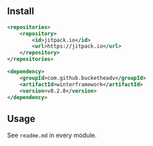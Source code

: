 ## Install

```xml
<repositories>
    <repository>
        <id>jitpack.io</id>
        <url>https://jitpack.io</url>
    </repository>
</repositories>
```

```xml
<dependency>
    <groupId>com.github.bucketheadv</groupId>
    <artifactId>winterframework</artifactId>
    <version>v0.2.8</version>
</dependency>
```

## Usage

See `readme.md` in every module.
